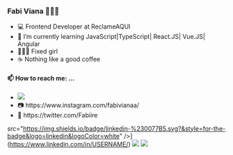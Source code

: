 ### Fabi Viana 👩🏻‍💻
<!--
**FabiViana/FabiViana** is a ✨ _special_ ✨ repository because its `README.md` (this file) appears on your GitHub profile.
-->
<ul>
  <li>💻 Frontend Developer at ReclameAQUI </li>
  <li>📝 I’m currently learning JavaScript|TypeScript| React.JS| Vue.JS| Angular</li>
  <li>🚴🏻‍♀️ Fixed girl</li>
   <li>☕️ Nothing like a good coffee </li>
 </ul>


#### 📫 How to reach me: ...

<ul>
  <li>
    <a href="https://www.linkedin.com/in/fabianaviana/" target="_self">
      <img src="https://www.google.com/url?sa=i&url=https%3A%2F%2Flogodownload.org%2Finstagram-logo%2F&psig=AOvVaw0RYLDP2aiYtcKJZK_jRG8N&ust=1625068847676000&source=images&cd=vfe&ved=0CAoQjRxqFwoTCLjY7aybvfECFQAAAAAdAAAAABAD"/>
    </a>
  </li>
  <li>📷 https://www.instagram.com/fabivianaa/</li>
  <li>📱 https://twitter.com/Fabiire</li>
</ul>

src="https://img.shields.io/badge/linkedin-%230077B5.svg?&style=for-the-badge&logo=linkedin&logoColor=white" />](https://www.linkedin.com/in/USERNAME/) [<img src = "https://img.shields.io/badge/instagram-%23E4405F.svg?&style=for-the-badge&logo=instagram&logoColor=white">](https://www.instagram.com/USERNAME/) [<img src = "https://img.shields.io/badge/facebook-%231877F2.svg?&style=for-the-badge&logo=facebook&logoColor=white">](https://www.facebook.com/USERNAME)

